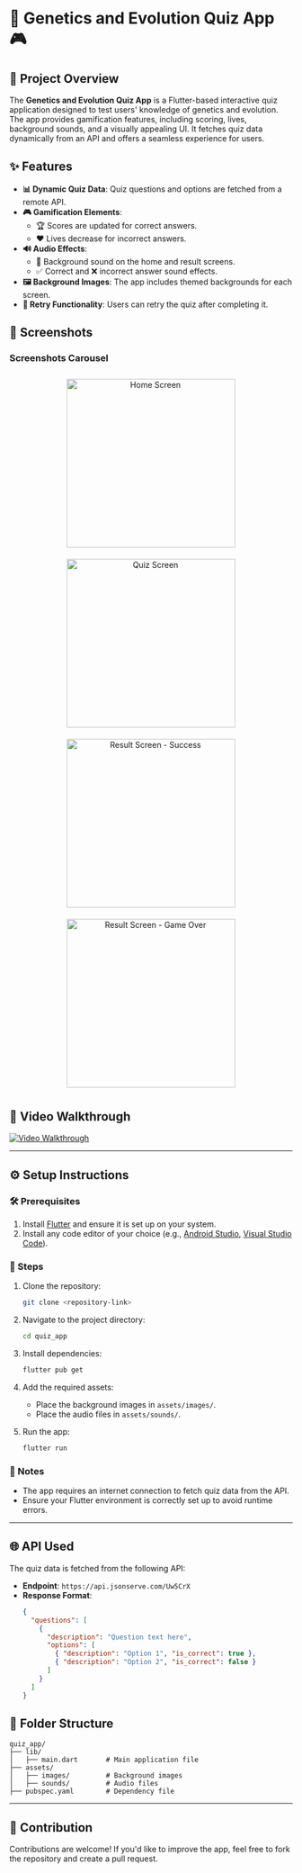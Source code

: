 # 🧬 Genetics and Evolution Quiz App 🎮

## 📖 Project Overview
The **Genetics and Evolution Quiz App** is a Flutter-based interactive quiz application designed to test users' knowledge of genetics and evolution. The app provides gamification features, including scoring, lives, background sounds, and a visually appealing UI. It fetches quiz data dynamically from an API and offers a seamless experience for users.

## ✨ Features
- **📊 Dynamic Quiz Data**: Quiz questions and options are fetched from a remote API.
- **🎮 Gamification Elements**:
  - 🏆 Scores are updated for correct answers.
  - ❤️ Lives decrease for incorrect answers.
- **🔊 Audio Effects**:
  - 🎵 Background sound on the home and result screens.
  - ✅ Correct and ❌ incorrect answer sound effects.
- **🖼️ Background Images**: The app includes themed backgrounds for each screen.
- **🔄 Retry Functionality**: Users can retry the quiz after completing it.

## 📸 Screenshots
### Screenshots Carousel
<div align="center">

<img src="homescreen.jpg" alt="Home Screen" width="300" style="margin: 10px;">
<img src="quizscreen.jpg" alt="Quiz Screen" width="300" style="margin: 10px;">
<img src="result_success.jpg" alt="Result Screen - Success" width="300" style="margin: 10px;">
<img src="result_gameover.jpg" alt="Result Screen - Game Over" width="300" style="margin: 10px;">

</div>

## 🎥 Video Walkthrough
[![Video Walkthrough](video_thumbnail.jpg)](https://drive.google.com/file/d/1TS2PUvI4QodXAfqT4kIjUG1g2XTQKhfk/view?usp=sharing)

---

## ⚙️ Setup Instructions

### 🛠️ Prerequisites
1. Install [Flutter](https://flutter.dev/docs/get-started/install) and ensure it is set up on your system.
2. Install any code editor of your choice (e.g., [Android Studio](https://developer.android.com/studio), [Visual Studio Code](https://code.visualstudio.com/)).

### 🚀 Steps
1. Clone the repository:
   ```bash
   git clone <repository-link>
   ```

2. Navigate to the project directory:
   ```bash
   cd quiz_app
   ```

3. Install dependencies:
   ```bash
   flutter pub get
   ```

4. Add the required assets:
   - Place the background images in `assets/images/`.
   - Place the audio files in `assets/sounds/`.

5. Run the app:
   ```bash
   flutter run
   ```

### 🔖 Notes
- The app requires an internet connection to fetch quiz data from the API.
- Ensure your Flutter environment is correctly set up to avoid runtime errors.

---

## 🌐 API Used
The quiz data is fetched from the following API:
- **Endpoint**: `https://api.jsonserve.com/Uw5CrX`
- **Response Format**:
  ```json
  {
    "questions": [
      {
        "description": "Question text here",
        "options": [
          { "description": "Option 1", "is_correct": true },
          { "description": "Option 2", "is_correct": false }
        ]
      }
    ]
  }
  ```

## 📂 Folder Structure
```
quiz_app/
├── lib/
│   ├── main.dart       # Main application file
├── assets/
│   ├── images/         # Background images
│   ├── sounds/         # Audio files
├── pubspec.yaml        # Dependency file
```

---

## 🤝 Contribution
Contributions are welcome! If you'd like to improve the app, feel free to fork the repository and create a pull request.

